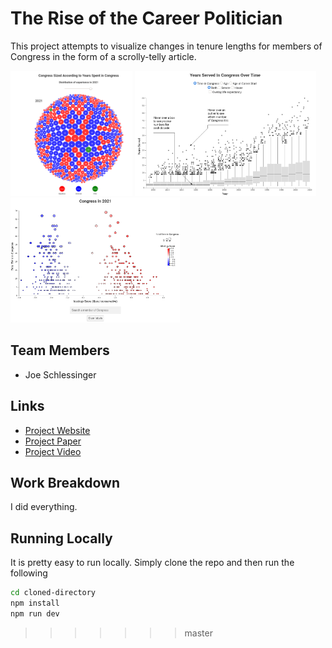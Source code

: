 # The Rise of the Career Politician
This project attempts to visualize changes in tenure lengths for members of Congress in the form of a scrolly-telly article.

<img src="./vis1.png" height="200">
<img src="./vis2.png" height="200">
<img src="./vis3.png" height="200">

## Team Members
- Joe Schlessinger

## Links
- [Project Website](https://6859-sp21.github.io/final-project-the-rise-of-the-career-politician/)
- [Project Paper](https://github.com/6859-sp21/final-project-the-rise-of-the-career-politician/writeup.pdf)
- [Project Video](https://drive.google.com/file/d/10ccwIwnkN9Wqwky3uB7_xVQptNgkpVMQ/view?usp=sharing)

## Work Breakdown
I did everything.

## Running Locally
It is pretty easy to run locally. Simply clone the repo and then run the following

```bash
cd cloned-directory
npm install
npm run dev
```
>>>>>>> master
